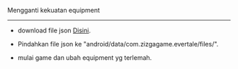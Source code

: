  Mengganti kekuatan equipment
***

* download file json [Disini](https://raw.githubusercontent.com/RifkyXD/files/main/mod/Equipment.json).

* Pindahkan file json ke "android/data/com.zizgagame.evertale/files/".

* mulai game dan ubah equipment yg terlemah.
